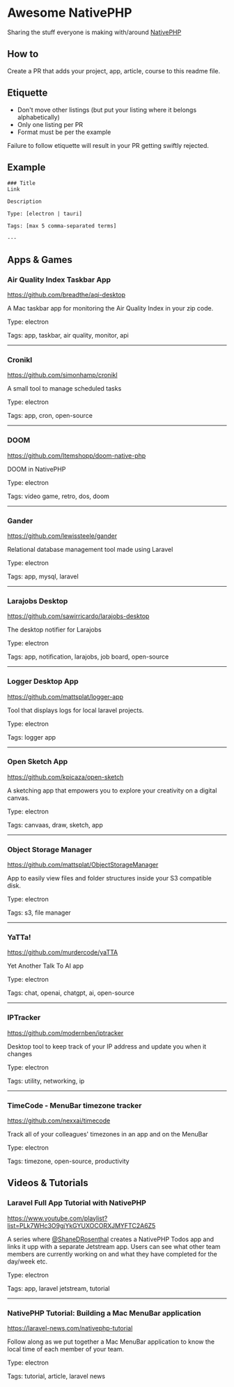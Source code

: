 # Awesome NativePHP
Sharing the stuff everyone is making with/around [NativePHP](https://nativephp.com)

## How to
Create a PR that adds your project, app, article, course to this readme file.

## Etiquette
- Don't move other listings (but put your listing where it belongs alphabetically)
- Only one listing per PR
- Format must be per the example

Failure to follow etiquette will result in your PR getting swiftly rejected.

## Example

```
### Title
Link

Description

Type: [electron | tauri]

Tags: [max 5 comma-separated terms]

---
```

## Apps & Games

### Air Quality Index Taskbar App
https://github.com/breadthe/aqi-desktop

A Mac taskbar app for monitoring the Air Quality Index in your zip code.

Type: electron

Tags: app, taskbar, air quality, monitor, api

---

### Cronikl
https://github.com/simonhamp/cronikl

A small tool to manage scheduled tasks

Type: electron

Tags: app, cron, open-source

---

### DOOM
https://github.com/Itemshopp/doom-native-php

DOOM in NativePHP

Type: electron

Tags: video game, retro, dos, doom

---

### Gander
https://github.com/lewissteele/gander

Relational database management tool made using Laravel

Type: electron

Tags: app, mysql, laravel

---

### Larajobs Desktop
https://github.com/sawirricardo/larajobs-desktop

The desktop notifier for Larajobs

Type: electron

Tags: app, notification, larajobs, job board, open-source

---

### Logger Desktop App
https://github.com/mattsplat/logger-app

Tool that displays logs for local laravel projects.

Type: electron

Tags: logger app

---

### Open Sketch App
https://github.com/kpicaza/open-sketch

A sketching app that empowers you to explore your creativity on a digital canvas.

Type: electron

Tags: canvaas, draw, sketch, app

---

### Object Storage Manager
https://github.com/mattsplat/ObjectStorageManager

App to easily view files and folder structures inside your S3 compatible disk.

Type: electron

Tags: s3, file manager

---

### YaTTa!
https://github.com/murdercode/yaTTA

Yet Another Talk To AI app

Type: electron

Tags: chat, openai, chatgpt, ai, open-source 

---

### IPTracker
https://github.com/modernben/iptracker

Desktop tool to keep track of your IP address and update you when it changes

Type: electron

Tags: utility, networking, ip

---

### TimeCode - MenuBar timezone tracker
https://github.com/nexxai/timecode

Track all of your colleagues' timezones in an app and on the MenuBar

Type: electron

Tags: timezone, open-source, productivity

## Videos & Tutorials

### Laravel Full App Tutorial with NativePHP
https://www.youtube.com/playlist?list=PLk7WHc3O9gjYkGYUXOCORXJMYFTC2A6Z5

A series where [@ShaneDRosenthal](https://twitter.com/ShaneDRosenthal) creates a NativePHP Todos app and links it upp with a separate Jetstream app. Users can see what other team members are currently working on and what they have completed for the day/week etc.

Type: electron

Tags: app, laravel jetstream, tutorial

---

### NativePHP Tutorial: Building a Mac MenuBar application
https://laravel-news.com/nativephp-tutorial

Follow along as we put together a Mac MenuBar application to know the local time of each member of your team.

Type: electron

Tags: tutorial, article, laravel news
